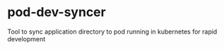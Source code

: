 # pod-dev-syncer
Tool to sync application directory to pod running in kubernetes for rapid development
